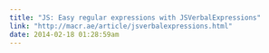 ```yaml
---
title: "JS: Easy regular expressions with JSVerbalExpressions"
link: "http://macr.ae/article/jsverbalexpressions.html"
date: 2014-02-18 01:28:59am
---
```

